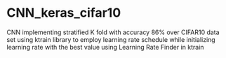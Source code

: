 # CNN_keras_cifar10
CNN implementing stratified K fold with accuracy 86% over CIFAR10 data set using ktrain library to employ learning rate schedule while initializing learning rate with the best value using Learning Rate Finder in ktrain
